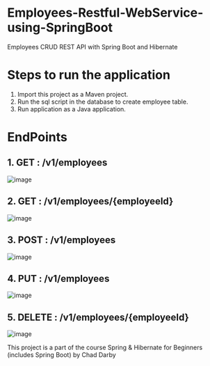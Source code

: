 # Employees-Restful-WebService-using-SpringBoot
Employees CRUD REST API with Spring Boot and Hibernate

# Steps to run the application
1. Import this project as a Maven project.
2. Run the sql script in the database to create employee table.
3. Run application as a Java application.

# EndPoints
## 1. GET : /v1/employees <br/>

![image](https://user-images.githubusercontent.com/34687415/175067097-a203835b-5f42-4af7-8abf-5e0d485806c1.png)

## 2. GET : /v1/employees/{employeeId} <br/>

![image](https://user-images.githubusercontent.com/34687415/175067261-2e4ca4db-43d2-42ce-9f6b-fcd275f82cd0.png)

## 3. POST : /v1/employees <br/>

![image](https://user-images.githubusercontent.com/34687415/175125612-e50b30c9-0c33-4cfc-89db-e544924993bb.png)

## 4. PUT : /v1/employees <br/>

![image](https://user-images.githubusercontent.com/34687415/175125100-7b918384-0f03-431f-8ce4-0aecfd27eac4.png)

## 5. DELETE : /v1/employees/{employeeId} <br/>

![image](https://user-images.githubusercontent.com/34687415/175068860-0acc8674-7c54-4ec2-bcb2-be25b7a4f911.png)


This project is a part of the course Spring & Hibernate for Beginners (includes Spring Boot) by Chad Darby
